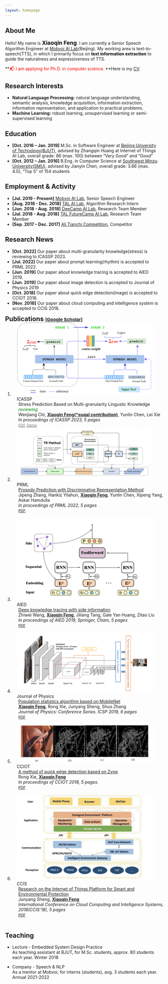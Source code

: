 ```yaml
---
layout: homepage
---
```


## About Me


Hello! My name is **<font color=black size=4px>Xiaoqin Feng</font>**. I am currently a Senior Speech Algorithm Engineer at [Mobvoi AI Lab](https://www.mobvoi.com/hk)(Beijing). My working area is text-to-speech(TTS), in which I primarily focus on **<font color=black>text information extraction</font>** to guide the naturalness and expressiveness of TTS.  

**<font color=red>&#x1F4EC; I am applying for Ph.D. in computer science. </font>**Here is my [CV](https://xqfeng-josie.github.io/resume/xiaoqin_cv.pdf).

## Research Interests
- **Natural Language Processing:** natural language understanding, semantic analysis, knowledge acquisition, 
information extraction, information representation, and application to practical problems. 
- **Machine Learning:** robust learning, unsupervised learning or semi-supervised learning
<!--
<strong style="color:#e74d3c; font-weight:600">I am looking for a postdoc or research scientist position in the US and EU. I would appreciate a ping if you see a job I might fit.</strong>
-->

## Education
- **[Oct. 2016 – Jan. 2019]** M.Sc. in Software Engineer at [Beijing University of Technology(BJUT)](https://www.bjut.edu.cn/), advised by Zhangqin Huang at Internet of Things AI Lab, overall grade: 86 (max. 100) between “Very Good” and “Good”
- **[Oct. 2012 – Jan. 2016]** B.Eng. in Computer Science at [Southwest Minzu University(SMU)](https://www.swun.edu.cn/), advised by Jianyin Chen, overall grade: 3.66 (max. 4.0), “Top 5” of 154 students

## Employment & Activity
- **[Jul. 2019 - Present]** [Mobvoi AI Lab](https://www.mobvoi.com/hk), Senior Speech Engineer
- **[Aug. 2018 - Dec. 2018]** [TAL AI Lab](https://en.100tal.com/), Algorithm Research Intern
- **[Jun. 2018 - Aug. 2018]** [DeeCamp AI Lab](https://deecamp.com/#/home), Research Team Member
- **[Jul. 2018 - Aug. 2018]** [TAL FutureCamp AI Lab](https://en.100tal.com), Research Team Member
- **[Sep. 2017 – Dec. 2017]** [Ali Tianchi Competition](https://tianchi.aliyun.com/competition/entrance/231620/information), Competitor


## Research News

- **[Oct. 2022]** Our paper about multi-granularity knowledge(stress) is reviewing to ICASSP 2023.
- **[Jul. 2022]** Our paper about prompt learning(rhythm) is accepted to PRML 2022.
- **[Jun. 2019]** Our paper about knowledge tracing is accepted to AIED 2019.
- **[Jun. 2019]** Our paper about image detection is accepted to Journal of Physics 2019
- **[Oct. 2018]** Our paper about quick edge detection(image) is accepted to CCIOT 2018.
- **[Nov. 2018]** Our paper about cloud computing and intelligence system is accepted to CCIS 2018.

<h2 id="publications" style="margin: 2px 0px -15px;">Publications <temp style="font-size:15px;">[</temp><a href="https://scholar.google.com/citations?user=-rW26N0AAAAJ" target="_blank" style="font-size:15px;">Google Scholar</a><temp style="font-size:15px;">]</temp></h2>

<div class="publications">
<ol class="bibliography">

<li>
<div class="pub-row">
  <div class="col-sm-3 abbr" style="position: relative;padding-right: 15px;padding-left: 15px;">
    <img src="/assets/img/ICASSP2023.png" class="teaser img-fluid z-depth-1">
            <abbr class="badge">ICASSP</abbr>
  </div>
  <div id="peng2021copo" class="col-sm-9" style="position: relative;width: 100%;padding-right: 15px;padding-left: 20px;">
      <div class="title">Stress Prediction Based on Multi-granularity Lingustic Knowledge <i><font color=green>reviewing</font></i></div>
      <div class="author">
        Wenjiang Chi, <strong><u>Xiaoqin Feng(*euqal contribution)</u></strong>, Yunlin Chen, Lei Xie
      </div>
      <div class="periodical"><em>In proceedings of ICASSP 2023, 5 pages</em>
      </div>
    <div class="links">
      <a href="" class="btn btn-sm z-depth-0" role="button" target="_blank" style="font-size:12px;"><font color=gray>PDF</font></a>
      <a href="" class="btn btn-sm z-depth-0" role="button" target="_blank" style="font-size:12px;"><font color=gray>Demo</font></a>
      <!-- <a href="https://github.com/yaoyao-liu/meta-transfer-learning" class="btn btn-sm z-depth-0" role="button" target="_blank" style="font-size:12px;">Code</a>
      <a href="https://bibliography.yliu.de/TPAMI22.txt" class="btn btn-sm z-depth-0" role="button" target="_blank" style="font-size:12px;">BibTex</a> -->
    </div>
  </div>
</div>
</li>



<li>
<div class="pub-row">
  <div class="col-sm-3 abbr" style="position: relative;padding-right: 15px;padding-left: 15px;">
    <img src="/assets/img/prompt2022.png" class="teaser img-fluid z-depth-1">
            <abbr class="badge">PRML</abbr>
  </div>
  <div id="peng2021copo" class="col-sm-9" style="position: relative;width: 100%;padding-right: 15px;padding-left: 20px;">
      <div class="title"><a href="https://ieeexplore.ieee.org/abstract/document/9882251">Prosody Prediction with Discriminative Representation Method</a></div>
      <div class="author">
        Jipeng Zhang, Hankiz Yilahun, <strong><u>Xiaoqin Feng</u></strong>, Yunlin Chen, Xipeng Yang, Askar Hamdulla
      </div>
      <div class="periodical"><em>In proceedings of PRML 2022, 5 pages</em>
      </div>
    <div class="links">
      <a href="https://ieeexplore.ieee.org/abstract/document/9882251" class="btn btn-sm z-depth-0" role="button" target="_blank" style="font-size:12px;">PDF</a>
      <!-- <a href="https://github.com/yaoyao-liu/meta-transfer-learning" class="btn btn-sm z-depth-0" role="button" target="_blank" style="font-size:12px;">Code</a>
      <a href="https://bibliography.yliu.de/TPAMI22.txt" class="btn btn-sm z-depth-0" role="button" target="_blank" style="font-size:12px;">BibTex</a> -->
    </div>
  </div>
</div>
</li>

<br>
  
<li>
<div class="pub-row">
  <div class="col-sm-3 abbr" style="position: relative;padding-right: 15px;padding-left: 15px;">
    <img src="/assets/img/knowledge2019.png" class="teaser img-fluid z-depth-1">
            <abbr class="badge">AIED</abbr>
  </div>
  <div id="peng2021copo" class="col-sm-9" style="position: relative;width: 100%;padding-right: 15px;padding-left: 20px;">
      <div class="title"><a href="https://arxiv.org/pdf/1909.00372.pdf">Deep knowledge tracing with side information</a></div>
      <div class="author">
        Zhiwei Wang, <strong><u>Xiaoqin Feng</u></strong>, Jiliang Tang, Gale Yan Huang, Zitao Liu</div>
      <div class="periodical"><em>In proceedings of AIED 2019, Springer, Cham, 5 pages</em>
      </div>
    <div class="links">
      <a href="https://arxiv.org/pdf/1909.00372.pdf" class="btn btn-sm z-depth-0" role="button" target="_blank" style="font-size:12px;">PDF</a>
      <!-- <a href="https://gitlab.mpi-klsb.mpg.de/yaoyaoliu/rmm/" class="btn btn-sm z-depth-0" role="button" target="_blank" style="font-size:12px;">Code</a>
      <a href="https://class-il.mpi-inf.mpg.de/rmm/" class="btn btn-sm z-depth-0" role="button" target="_blank" style="font-size:12px;">Project Page</a>
      <a href="https://bibliography.yliu.de/NeurIPS21.txt" class="btn btn-sm z-depth-0" role="button" target="_blank" style="font-size:12px;">BibTex</a> -->
    </div>
  </div>
</div>
</li>
<br>


<li>
<div class="pub-row">
  <div class="col-sm-3 abbr" style="position: relative;padding-right: 15px;padding-left: 15px;">
    <img src="/assets/img/mobilenet2018.png" class="teaser img-fluid z-depth-1">
            <abbr class="badge">Journal of Physics</abbr>
  </div>
  <div id="peng2021copo" class="col-sm-9" style="position: relative;width: 100%;padding-right: 15px;padding-left: 20px;">
      <div class="title"><a href="https://iopscience.iop.org/article/10.1088/1742-6596/1237/2/022045/pdf">Population statistics algorithm based on MobileNet</a></div>
      <div class="author"><strong><u>Xiaoqin Feng</u></strong>, Rong Xie, Junyang Sheng, Shuo Zhang</div>
      <div class="periodical"><em>Journal of Physics: Conference Series. ICSP 2019, 6 pages</em>
      </div>
    <div class="links">
      <a href="https://iopscience.iop.org/article/10.1088/1742-6596/1237/2/022045/pdf" class="btn btn-sm z-depth-0" role="button" target="_blank" style="font-size:12px;">PDF</a>
      <!-- <a href="https://github.com/xinzheli1217/learning-to-self-train" class="btn btn-sm z-depth-0" role="button" target="_blank" style="font-size:12px;">Code</a>
      <a href="https://bibliography.yliu.de/CVIU21.txt" class="btn btn-sm z-depth-0" role="button" target="_blank" style="font-size:12px;">BibTex</a> -->
    </div>
  </div>
</div>
</li>
<br>
<li>
<div class="pub-row">
  <div class="col-sm-3 abbr" style="position: relative;padding-right: 15px;padding-left: 15px;">
    <img src="/assets/img/imagedetect2018.png" class="teaser img-fluid z-depth-1">
            <abbr class="badge">CCIOT</abbr>
  </div>
  <div id="peng2021copo" class="col-sm-9" style="position: relative;width: 100%;padding-right: 15px;padding-left: 20px;">
      <div class="title"><a href="https://ieeexplore.ieee.org/document/9032641">A method of quick edge detection based on Zynq</a></div>
      <div class="author">  Rong Xie, <strong><u>Xiaoqin Feng</u></strong></div>
      <div class="periodical"><em> In proceedings of CCIOT 2018, 5 pages.</em>
      </div>
    <div class="links">
      <a href="https://ieeexplore.ieee.org/document/9032641" class="btn btn-sm z-depth-0" role="button" target="_blank" style="font-size:12px;">PDF</a>
      <!-- <a href="https://github.com/xinzheli1217/learning-to-self-train" class="btn btn-sm z-depth-0" role="button" target="_blank" style="font-size:12px;">Code</a>
      <a href="https://bibliography.yliu.de/CVIU21.txt" class="btn btn-sm z-depth-0" role="button" target="_blank" style="font-size:12px;">BibTex</a> -->
    </div>
  </div>
</div>
</li>

<br>

<li>
<div class="pub-row">
  <div class="col-sm-3 abbr" style="position: relative;padding-right: 15px;padding-left: 15px;">
    <img src="/assets/img/ccis2018.png" class="teaser img-fluid z-depth-1">
            <abbr class="badge">CCIS</abbr>
  </div>
  <div id="peng2021copo" class="col-sm-9" style="position: relative;width: 100%;padding-right: 15px;padding-left: 20px;">
      <div class="title"><a href="https://ieeexplore.ieee.org/document/8691352">Research on the Internet of Things Platform for Smart and Environmental Protection</a></div>
      <div class="author"> Junyang Sheng, <strong><u>Xiaoqin Feng</u></strong></div>
      <div class="periodical"><em>International Conference on Cloud Computing and Intelligence Systems, 2018(CCIS’18), 5 pages</em>
      </div>
    <div class="links">
      <a href="https://ieeexplore.ieee.org/document/8691352" class="btn btn-sm z-depth-0" role="button" target="_blank" style="font-size:12px;">PDF</a>
      <!-- <a href="https://dblp.uni-trier.de/rec/journals/tnn/LiuSHLSC21.html?view=bibtex" class="btn btn-sm z-depth-0" role="button" target="_blank" style="font-size:12px;">BibTex</a> -->
    </div>
  </div>
</div>
</li>

<br>
  

</ol>
</div>

## Teaching

- Lecture - Embedded System Design Practice <br>As teaching assistant at BJUT, for M.Sc. students, approx. 80 students each year. Winter 2018

- Company - Speech & NLP <br>As a mentor at Mobvoi, for interns (students), avg. 3 students each year. Annual  2021-2022